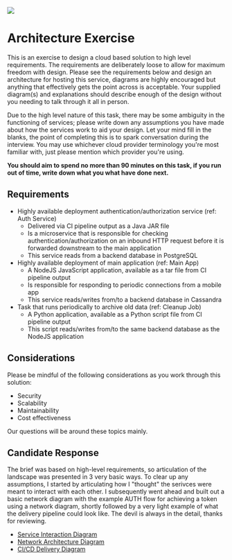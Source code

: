 ![](assets/darktrace.jpg)

# Architecture Exercise

This is an exercise to design a cloud based solution to high level requirements. The requirements are deliberately loose to allow for maximum freedom with design. Please see the requirements below and design an architecture for hosting this service, diagrams are highly encouraged but anything that effectively gets the point across is acceptable. Your supplied diagram(s) and explanations should describe enough of the design without you needing to talk through it all in person.

Due to the high level nature of this task, there may be some ambiguity in the functioning of services; please write down any assumptions you have made about how the services work to aid your design. Let your mind fill in the blanks, the point of completing this is to spark conversation during the interview. You may use whichever cloud provider terminology you're most familiar with, just please mention which provider you're using.

**You should aim to spend no more than 90 minutes on this task, if you run out of time, write down what you what have done next.**

## Requirements

* Highly available deployment authentication/authorization service (ref: Auth Service)
  * Delivered via CI pipeline output as a Java JAR file
  * Is a microservice that is responsible for checking authentication/authorization on an inbound HTTP request before it is forwarded downstream to the main application
  * This service reads from a backend database in PostgreSQL
* Highly available deployment of main application (ref: Main App)
  * A NodeJS JavaScript application, available as a tar file from CI pipeline output
  * Is responsible for responding to periodic connections from a mobile app
  * This service reads/writes from/to a backend database in Cassandra
* Task that runs periodically to archive old data (ref: Cleanup Job)
  * A Python application, available as a Python script file from CI pipeline output
  * This script reads/writes from/to the same backend database as the NodeJS application

## Considerations

Please be mindful of the following considerations as you work through this solution:

* Security
* Scalability
* Maintainability
* Cost effectiveness

Our questions will be around these topics mainly.

## Candidate Response

The brief was based on high-level requirements, so articulation of the landscape was presented in 3 very basic ways. To clear up any assumptions, I started by articulating how I "thought" the serivces were meant to interact with each other. I subsequently went ahead and built out a basic network diagram with the example AUTH flow for achieving a token using a network diagram, shortly followed by a very light example of what the delivery pipeline could look like. The devil is always in the detail, thanks for reviewing. 

* [Service Interaction Diagram](docs/1-service-interaction-diagram.md) 
* [Network Architecture Diagram](docs/2-network-architecture-diagram.md)
* [CI/CD Delivery Diagram](docs/3-ci-cd-delivery-diagram.md)



